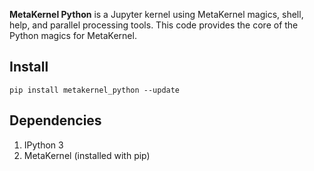 **MetaKernel Python** is a Jupyter kernel using MetaKernel magics, shell, help, and parallel processing tools. This code provides the core of the Python magics for MetaKernel.

## Install

```shell
pip install metakernel_python --update
```

## Dependencies

1. IPython 3
2. MetaKernel (installed with pip)
